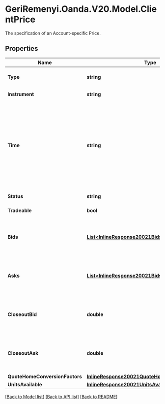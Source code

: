 # GeriRemenyi.Oanda.V20.Model.ClientPrice
The specification of an Account-specific Price.
## Properties

Name | Type | Description | Notes
------------ | ------------- | ------------- | -------------
**Type** | **string** | The string \&quot;PRICE\&quot;. Used to identify the a Price object when found in a stream. | [optional] 
**Instrument** | **string** | Instrument name identifier. Used by clients to refer to an Instrument. | [optional] 
**Time** | **string** | A date and time value using either RFC3339 or UNIX time representation. The RFC 3339 representation is a string conforming to https://tools.ietf.org/rfc/rfc3339.txt. The Unix representation is a string representing the number of seconds since the Unix Epoch (January 1st, 1970 at UTC). The value is a fractional number, where the fractional part represents a fraction of a second (up to nine decimal places). | [optional] 
**Status** | **string** | Status of the price in terms of tradability | [optional] 
**Tradeable** | **bool** | Flag indicating if the Price is tradeable or not | [optional] 
**Bids** | [**List&lt;InlineResponse20021Bids&gt;**](InlineResponse20021Bids.md) | The list of prices and liquidity available on the Instrument&#39;s bid side. It is possible for this list to be empty if there is no bid liquidity currently available for the Instrument in the Account. | [optional] 
**Asks** | [**List&lt;InlineResponse20021Bids&gt;**](InlineResponse20021Bids.md) | The list of prices and liquidity available on the Instrument&#39;s ask side. It is possible for this list to be empty if there is no ask liquidity currently available for the Instrument in the Account. | [optional] 
**CloseoutBid** | **double** | The closeout bid Price. This Price is used when a bid is required to closeout a Position (margin closeout or manual) yet there is no bid liquidity. The closeout bid is never used to open a new position. | [optional] 
**CloseoutAsk** | **double** | The closeout ask Price. This Price is used when a ask is required to closeout a Position (margin closeout or manual) yet there is no ask liquidity. The closeout ask is never used to open a new position. | [optional] 
**QuoteHomeConversionFactors** | [**InlineResponse20021QuoteHomeConversionFactors**](InlineResponse20021QuoteHomeConversionFactors.md) |  | [optional] 
**UnitsAvailable** | [**InlineResponse20021UnitsAvailable**](InlineResponse20021UnitsAvailable.md) |  | [optional] 

[[Back to Model list]](../README.md#documentation-for-models) [[Back to API list]](../README.md#documentation-for-api-endpoints) [[Back to README]](../README.md)

